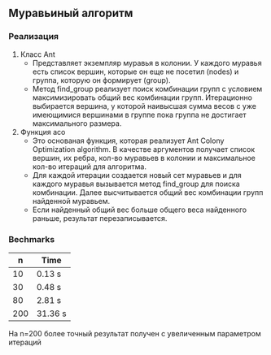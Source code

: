 ## Муравьиный алгоритм

### Реализация
1. Класс Ant
   * Представляет экземпляр муравья в колонии. У каждого муравья есть список вершин, которые он еще не посетил (nodes) и группа, которую он формирует (group).
   * Метод find_group реализует поиск комбинации групп с условием максимизировать общий вес комбинации групп. Итерационно выбирается вершина, у которой наивысшая сумма весов с уже имеющимися вершинами в группе пока группа не достигает максимального размера.
2. Функция aco
    * Это основаная функция, которая реализует Ant Colony Optimization algorithm. В качестве аргументов получает список вершин, их ребра, кол-во муравьев в колонии и максимальное кол-во итераций для алгоритма.
    * Для каждой итерации создается новый сет муравьев и для каждого муравья вызывается метод find_group для поиска комбинации. Далее высчитывается общий вес комбинации групп найденной муравьем.
    * Если найденный общий вес больше общего веса найденного раньше, результат перезаписывается.


### Bechmarks

| n  | Time     |
|-----|----------|
| 10  | 0.13 s   |
| 30  | 0.48 s   |
| 80  | 2.81 s   |
| 200 | 31.36 s  |

На n=200 более точный результат получен с увеличенным параметром итераций 